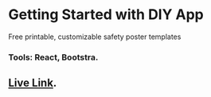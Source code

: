# Getting Started with DIY App

Free printable, customizable safety poster templates 

### Tools: React, Bootstra.

## [Live Link](https://xenodochial-tereshkova-195ac9.netlify.app/#).
